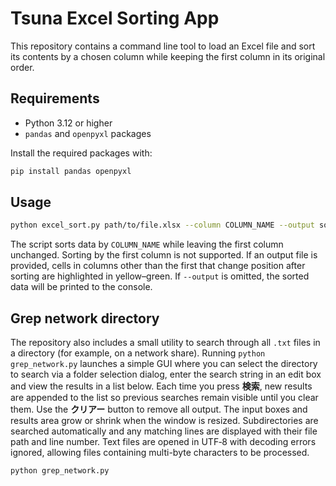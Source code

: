 # Tsuna Excel Sorting App

This repository contains a command line tool to load an Excel file and sort its
contents by a chosen column while keeping the first column in its original order.

## Requirements

- Python 3.12 or higher
- `pandas` and `openpyxl` packages

Install the required packages with:

```bash
pip install pandas openpyxl
```

## Usage

```bash
python excel_sort.py path/to/file.xlsx --column COLUMN_NAME --output sorted.xlsx
```

The script sorts data by `COLUMN_NAME` while leaving the first column unchanged.
Sorting by the first column is not supported. If an output file is provided,
cells in columns other than the first that change position after sorting are
highlighted in yellow–green. If `--output` is omitted, the sorted data will be
printed to the console.

## Grep network directory

The repository also includes a small utility to search through all `.txt` files
in a directory (for example, on a network share). Running `python
grep_network.py` launches a simple GUI where you can select the directory to
search via a folder selection dialog, enter the search string in an edit box and
view the results in a list below. Each time you press **検索**, new results are
appended to the list so previous searches remain visible until you clear them.
Use the **クリアー** button to remove all output. The input boxes and results
area grow or shrink when the window is resized. Subdirectories are searched
automatically and any matching lines are displayed with their file path and line
number. Text files are opened in UTF‑8 with decoding errors ignored, allowing
files containing multi-byte characters to be processed.

```bash
python grep_network.py
```


